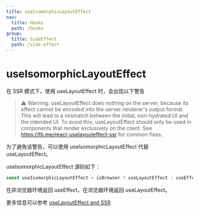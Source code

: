 ```yaml
---
title: useIsomorphicLayoutEffect
nav:
  title: Hooks
  path: /hooks
group:
  title: SideEffect
  path: /side-effect
---
```


# useIsomorphicLayoutEffect

<Tag lang="zh-CN" tags="ssr&crossPlatform"></Tag>

在 SSR 模式下，使用 useLayoutEffect 时，会出现以下警告

> ⚠️ Warning: useLayoutEffect does nothing on the server, because its effect cannot be encoded into the server renderer's output format. This will lead to a mismatch between the initial, non-hydrated UI and the intended UI. To avoid this, useLayoutEffect should only be used in components that render exclusively on the client. See https://fb.me/react-uselayouteffect-ssr for common fixes.


为了避免该警告，可以使用 useIsomorphicLayoutEffect 代替 useLayoutEffect。


useIsomorphicLayoutEffect 源码如下：

```js
const useIsomorphicLayoutEffect = isBrowser ? useLayoutEffect : useEffect;
```

在非浏览器环境返回 useEffect，在浏览器环境返回 useLayoutEffect。

更多信息可以参考 [useLayoutEffect and SSR](https://medium.com/@alexandereardon/uselayouteffect-and-ssr-192986cdcf7a)